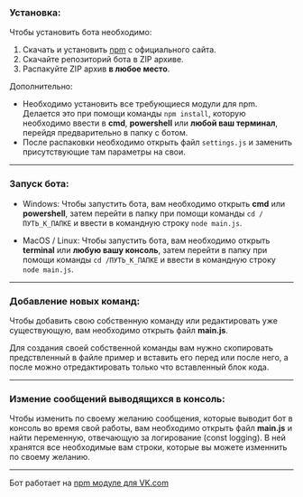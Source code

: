 ### Установка:
Чтобы установить бота необходимо:
1. Скачать и установить [npm](https://www.npmjs.com) c официального сайта.
2. Скачайте репозиторий бота в ZIP архиве.
3. Распакуйте ZIP архив **в любое место**.

Дополнительно:
* Необходимо установить все требующиеся модули для npm. Делается это при помощи команды `npm install`, которую необходимо ввести в **cmd**, **powershell** или **любой ваш терминал**, перейдя предварительно в папку с ботом.
* После распаковки необходимо открыть файл `settings.js` и заменить присутствующие там параметры на свои.
____
### Запуск бота:
* Windows: Чтобы запустить бота, вам необходимо открыть **cmd** или **powershell**, затем перейти в папку при помощи команды `cd /ПУТЬ_К_ПАПКЕ` и ввести в командную строку `node main.js`.

* MacOS / Linux: Чтобы запустить бота, вам необходимо открыть **terminal** или **любую вашу консоль**, затем перейти в папку при помощи команды `cd /ПУТЬ_К_ПАПКЕ` и ввести в командную строку `node main.js`.
____
### Добавление новых команд:
Чтобы добавить свою собственную команду или редактировать уже существующую, вам необходимо открыть файл **main.js**.

Для создания своей собственной команды вам нужно скопировать предствленный в файле пример и вставить его перед или после него, а после можно отредактировать только что вставленный блок кода.
____
### Измение сообщений выводящихся в консоль:
Чтобы изменить по своему желанию сообщения, которые выводит бот в консоль во время свой работы, вам необходимо открыть файл **main.js** и найти переменную, отвечающую за логирование (const logging). В ней хранятся все необходимые вам строки, которые вы можете изменнить по своему желанию.
____
Бот работает на [npm модуле для VK.com](https://github.com/node-vk-bot-api/node-vk-bot-api)